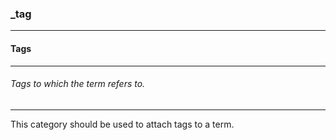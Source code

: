 ### _tag



------
#### Tags



------
###### Tags to which the term refers to.



------
This category should be used to attach tags to a term.